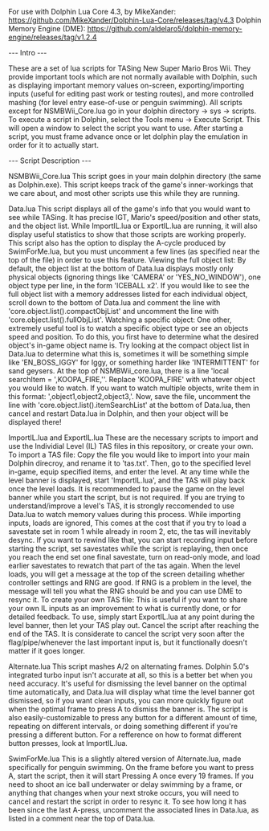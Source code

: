 For use with Dolphin Lua Core 4.3, by MikeXander: https://github.com/MikeXander/Dolphin-Lua-Core/releases/tag/v4.3
Dolphin Memory Engine (DME): https://github.com/aldelaro5/dolphin-memory-engine/releases/tag/v1.2.4

--- Intro ---

These are a set of lua scripts for TASing New Super Mario Bros Wii. They provide important tools which are not normally available with Dolphin, such as displaying important memory values on-screen, exporting/importing inputs (useful for editing past work or testing routes), and more controlled mashing (for level entry ease-of-use or penguin swimming). All scripts except for NSMBWii_Core.lua go in your dolphin directory -> sys -> scripts. To execute a script in Dolphin, select the Tools menu -> Execute Script. This will open a window to select the script you want to use. After starting a script, you must frame advance once or let dolphin play the emulation in order for it to actually start.

--- Script Description ---

NSMBWii_Core.lua
This script goes in your main dolphin directory (the same as Dolphin.exe). This script keeps track of the game's inner-workings that we care about, and most other scripts use this while they are running.

Data.lua
  This script displays all of the game's info that you would want to see while TASing. It has precise IGT, Mario's speed/position and other stats, and the object list. While ImportIL.lua or ExportIL.lua are running, it will also display useful statistics to show that those scripts are working properly. This script also has the option to display the A-cycle produced by SwimForMe.lua, but you must uncomment a few lines (as specified near the top of the file) in order to use this feature.
  Viewing the full object list:
  By default, the object list at the bottom of Data.lua displays mostly only physical objects (ignoring things like 'CAMERA' or 'YES_NO_WINDOW'), one object type per line, in the form 'ICEBALL x2'. If you would like to see the full object list with a memory addresses listed for each individual object, scroll down to the bottom of Data.lua and comment the line with 'core.object.list().compactObjList' and uncomment the line with 'core.object.list().fullObjList'. 
  Watching a specific object:
  One other, extremely useful tool is to watch a specific object type or see an objects speed and position. To do this, you first have to determine what the desired object's in-game object name is. Try looking at the compact object list in Data.lua to determine what this is, sometimes it will be something simple like 'EN_BOSS_IGGY' for Iggy, or something harder like 'INTERMITTENT' for sand geysers. At the top of NSMBWii_core.lua, there is a line 'local searchItem = ',KOOPA_FIRE,''. Replace 'KOOPA_FIRE' with whatever object you would like to watch. If you want to watch multiple objects, write them in this format: ',object1,object2,object3,'. Now, save the file, uncomment the line with 'core.object.list().itemSearchList' at the bottom of Data.lua, then cancel and restart Data.lua in Dolphin, and then your object will be displayed there!

ImportIL.lua and ExportIL.lua
  These are the necessary scripts to import and use the Individial Level (IL) TAS files in this repository, or create your own. 
  To import a TAS file: 
  Copy the file you would like to import into your main Dolphin direcroy, and rename it to 'tas.txt'. Then, go to the specified level in-game, equip specified items, and enter the level. At any time while the level banner is displayed, start 'ImportIL.lua', and the TAS will play back once the level loads. It is recommended to pause the game on the level banner while you start the script, but is not required. If you are trying to understand/improve a level's TAS, it is strongly reccomended to use Data.lua to watch memory values during this process. 
  While importing inputs, loads are ignored, This comes at the cost that if you try to load a savestate set in room 1 while already in room 2, etc, the tas will inevitably desync. If you want to rewind like that, you can start recording input before starting the script, set savestates while the script is replaying, then once you reach the end set one final savestate, turn on read-only mode, and load earlier savestates to rewatch that part of the tas again.
  When the level loads, you will get a message at the top of the screen detailing whether controller settings and RNG are good. If RNG is a problem in the level, the message will tell you what the RNG should be and you can use DME to resync it.
  To create your own TAS file:
  This is useful if you want to share your own IL inputs as an improvement to what is currently done, or for detailed feedback. To use, simply start ExportIL.lua at any point during the level banner, then let your TAS play out. Cancel the script after reaching the end of the TAS. It is considerate to cancel the script very soon after the flag/pipe/whenever the last important input is, but it functionally doesn't matter if it goes longer.

Alternate.lua
  This script mashes A/2 on alternating frames. Dolphin 5.0's integrated turbo input isn't accurate at all, so this is a better bet when you need accuracy. It's useful for dismissing the level banner on the optimal time automatically, and Data.lua will display what time the level banner got dismissed, so if you want clean inputs, you can more quickly figure out when the optimal frame to press A to dismiss the banner is. 
  The script is also easily-customizable to press any button for a different amount of time, repeating on different intervals, or doing something different if you're pressing a different button. For a refference on how to format different button presses, look at ImportIL.lua.

SwimForMe.lua
  This is a slightly altered version of Alternate.lua, made specifically for penguin swimming. On the frame before you want to press A, start the script, then it will start Pressing A once every 19 frames. If you need to shoot an ice ball underwater or delay swimming by a frame, or anything that changes when your next stroke occurs, you will need to cancel and restart the script in order to resync it. To see how long it has been since the last A-press, uncomment the associated lines in Data.lua, as listed in a comment near the top of Data.lua.

